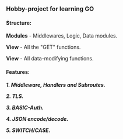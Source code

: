 ### Hobby-project for learning GO
#### Structure:
**Modules** - Middlewares, Logic, Data modules.

**View** - All the "GET" functions.

**View** - All data-modifying functions.

#### Features:
***1. Middleware, Handlers and Subroutes.***

***2. TLS.***

***3. BASIC-Auth.***

***4. JSON encode/decode.***

***5. SWITCH/CASE.***

